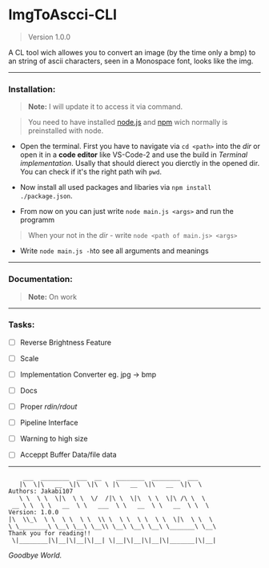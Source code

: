 # ImgToAscci-CLI
> Version 1.0.0 

A CL tool wich allowes you to convert an image (by the time only a bmp) to an string of ascii characters, seen in a Monospace font, looks like the img. 

---
### Installation:
> **Note:** I will update it to access it via command.

> You need to have installed [node.js](https://nodejs.org/en/download) and [npm](https://docs.npmjs.com/about-npm) wich normally is preinstalled with node.

 + Open the terminal. First you have to navigate via `cd <path>` into the *dir* or open it in a **code editor** like VS-Code-2 and use the build in *Terminal implementation*. Usally that should dierect you dierctly in the opened dir.  
You can check if it's the right path wih `pwd`.

 + Now install all used packages and libaries via `npm install ./package.json`.
 
 + From now on you can just write `node main.js <args>` and run the programm
 > When your not in the *dir* - write `node <path of main.js> <args>`
 
 + Write `node main.js -h`to see all arguments and meanings


---

### Documentation:

  > **Note:** On work
  
---

### Tasks:

- [ ] Reverse Brightness Feature 
- [ ] Scale
- [ ] Implementation Converter eg. jpg -> bmp
- [ ] Docs
- [ ] Proper *rdin/rdout*
- [ ] Pipeline Interface
- [ ] Warning to high size
- [ ] Acceppt Buffer Data/file data



---
```
    ___  ________  ___  __    ________  ________  ___     
   |\  \|\   __  \|\  \|\  \ |\   __  \|\   __  \|\  \            Authors: Jakabi107
   \ \  \ \  \|\  \ \  \/  /|\ \  \|\  \ \  \|\ /\ \  \           
 __ \ \  \ \   __  \ \   ___  \ \   __  \ \   __  \ \  \          Version: 1.0.0
|\  \\_\  \ \  \ \  \ \  \\ \  \ \  \ \  \ \  \|\  \ \  \ 
\ \________\ \__\ \__\ \__\\ \__\ \__\ \__\ \_______\ \__\        Thank you for reading!!
 \|________|\|__|\|__|\|__| \|__|\|__|\|__|\|_______|\|__| 
```
 
*Goodbye World.*
